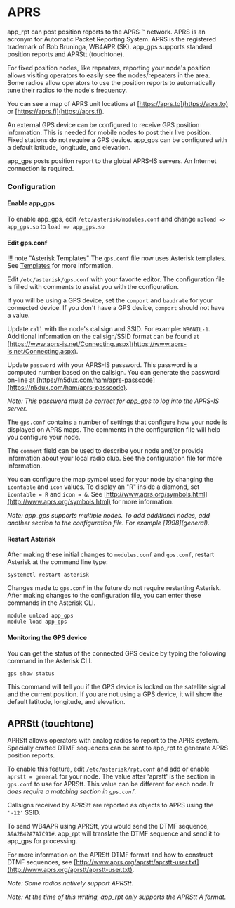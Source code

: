 # APRS
app_rpt can post position reports to the APRS :tm: network.
APRS is an acronym for Automatic Packet Reporting System. APRS is the
registered trademark of Bob Bruninga, WB4APR (SK).
app_gps supports standard position reports and APRStt (touchtone).

For fixed position nodes, like repeaters, reporting your node's position allows visiting operators to easily
see the nodes/repeaters in the area. Some radios allow operators to
use the position reports to automatically tune their radios
to the node's frequency.

You can see a map of APRS unit locations at [https://aprs.to](https://aprs.to) or
[https://aprs.fi](https://aprs.fi).

An external GPS device can be configured to receive GPS position
information. This is needed for mobile nodes to post their
live position. Fixed stations do not require a GPS device.
app_gps can be configured with a default latitude, longitude,
and elevation.

app_gps posts position report to the global APRS-IS servers.  An
Internet connection is required.

### Configuration
#### Enable app_gps
To enable app_gps, edit `/etc/asterisk/modules.conf` and change
`noload => app_gps.so` to `load => app_gps.so`

#### Edit gps.conf
!!! note "Asterisk Templates"
The `gps.conf` file now uses Asterisk templates.  See [Templates](conftmpl.md)
for more information.

Edit `/etc/asterisk/gps.conf` with your favorite editor.  The 
configuration file is filled with comments to assist you with
the configuration.

If you will be using a GPS device, set the `comport` and `baudrate` for
your connected device.  If you don't have a GPS device, `comport`
should not have a value.

Update `call` with the node's callsign and SSID.  For example:
`WB6NIL-1`. Additional information on the callsign/SSID format 
can be found at [https://www.aprs-is.net/Connecting.aspx](https://www.aprs-is.net/Connecting.aspx).

Update `password` with your APRS-IS password. This password is 
a computed number based on the callsign. 
You can generate the password on-line at [https://n5dux.com/ham/aprs-passcode](https://n5dux.com/ham/aprs-passcode).

*Note: This password must be correct for app_gps to log into
the APRS-IS server.*

The `gps.conf` contains a number of settings that configure
how your node is displayed on APRS maps. The comments in the
configuration file will help you configure your node.

The `comment` field can be used to describe your node and/or 
provide information about your local radio club. See the 
configuration file for more information.

You can configure the map symbol used for your node by changing
the `icontable` and `icon` values. To display an "R" inside a diamond, set
`icontable = R` and `icon = &`. See [http://www.aprs.org/symbols.html](http://www.aprs.org/symbols.html)
for more information.

*Note:  app_gps supports multiple nodes.  To add additional nodes,
add another section to the configuration file.  For example \[1998\](general).*

#### Restart Asterisk
After making these initial changes to `modules.conf` and `gps.conf`, restart
Asterisk at the command line type:

`systemctl restart asterisk`

Changes made to `gps.conf` in the future do not require restarting Asterisk.
After making changes to the configuration file, you can enter these
commands in the Asterisk CLI. 

```
module unload app_gps  
module load app_gps 
```

#### Monitoring the GPS device
You can get the status of the connected GPS device by typing the following
command in the Asterisk CLI.

`gps show status`

This command will tell you if the GPS device is locked on the
satellite signal and the current position.  If you are not using a 
GPS device, it will show the default latitude, longitude, and elevation.

## APRStt (touchtone)

APRStt allows operators with analog radios to report to the APRS
system.  Specially crafted DTMF sequences can be sent to app_rpt
to generate APRS position reports.

To enable this feature, edit `/etc/asterisk/rpt.conf` and
add or enable `aprstt = general` for your node.  The value after
'aprstt' is the section in `gps.conf` to use for APRStt.  This value
can be different for each node.  *It does require a matching
section in `gps.conf`.*

Callsigns received by APRStt are reported as objects to APRS using the 
`'-12'` SSID.

To send WB4APR using APRStt, you would send the DTMF sequence,
`A9A2B42A7A7C91#`.  app_rpt will translate the DTMF sequence and
send it to app_gps for processing.

For more information on the APRStt DTMF format and how to construct
DTMF sequences, see [http://www.aprs.org/aprstt/aprstt-user.txt](http://www.aprs.org/aprstt/aprstt-user.txt).

*Note: Some radios natively support APRStt.*

*Note: At the time of this writing, app_rpt only supports
the APRStt A format.*



